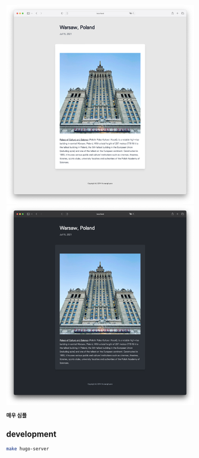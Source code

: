 <p align="center">
  <a href="https://github.com/Hansanghyeon/console-engine#gh-light-mode-only" target="_blank">
    <img src="./.github/preview-console-format-light.png" alt="console-engine" width="560">
  </a>
  <a href="https://github.com/Hansanghyeon/console-engine#gh-dark-mode-only" target="_blank">
    <img src="./.github/preview-console-format-dark.png" alt="Twin examples" width="560">
  </a>
</p>

**매우 심플**

## development

```sh
make hugo-server
```
